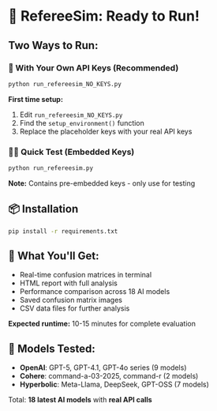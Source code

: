 # 🚀 RefereeSim: Ready to Run!

## Two Ways to Run:

### 🔑 With Your Own API Keys (Recommended)
```bash
python run_refereesim_NO_KEYS.py
```
**First time setup:**
1. Edit `run_refereesim_NO_KEYS.py` 
2. Find the `setup_environment()` function
3. Replace the placeholder keys with your real API keys

### 🏃‍♂️ Quick Test (Embedded Keys)
```bash  
python run_refereesim.py
```
**Note:** Contains pre-embedded keys - only use for testing

## 📦 Installation
```bash
pip install -r requirements.txt
```

## 🎯 What You'll Get:
- Real-time confusion matrices in terminal
- HTML report with full analysis  
- Performance comparison across 18 AI models
- Saved confusion matrix images
- CSV data files for further analysis

**Expected runtime:** 10-15 minutes for complete evaluation

## 🤖 Models Tested:
- **OpenAI**: GPT-5, GPT-4.1, GPT-4o series (9 models)
- **Cohere**: command-a-03-2025, command-r (2 models)  
- **Hyperbolic**: Meta-Llama, DeepSeek, GPT-OSS (7 models)

Total: **18 latest AI models** with **real API calls**